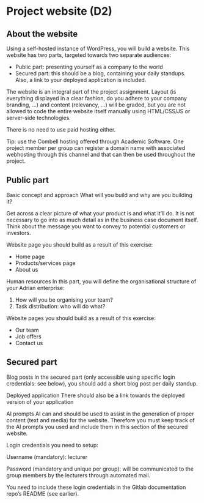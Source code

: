 # Project website (D2)

## About the website
Using a self-hosted instance of WordPress, you will build a website. This website has two parts,
targeted towards two separate audiences:

   -   Public part: presenting yourself as a company to the world
   -   Secured part: this should be a blog, containing your daily standups. Also, a link to your
       deployed application is included.

The website is an integral part of the project assignment. Layout (is everything displayed in a
clear fashion, do you adhere to your company branding, …) and content (relevancy, …) will be
graded, but you are not allowed to code the entire website itself manually using HTML/CSS/JS
or server-side technologies.

There is no need to use paid hosting either.

Tip: use the Combell hosting offered through Academic Software. One project member per
group can register a domain name with associated webhosting through this channel and that
can then be used throughout the project.


## Public part

Basic concept and approach
What will you build and why are you building it?

Get across a clear picture of what your product is and what it’ll do. It is not necessary to go into
as much detail as in the business case document itself. Think about the message you want to
convey to potential customers or investors.

Website page you should build as a result of this exercise:

   -   Home page
   -   Products/services page
   -   About us





Human resources
In this part, you will define the organisational structure of your Adrian enterprise:

   1. How will you be organising your team?
   2. Task distribution: who will do what?

Website pages you should build as a result of this exercise:

   -   Our team
   -   Job offers
   -   Contact us


## Secured part

Blog posts
In the secured part (only accessible using specific login credentials: see below), you should add
a short blog post per daily standup.

Deployed application
There should also be a link towards the deployed version of your application

AI prompts
AI can and should be used to assist in the generation of proper content (text and media) for the
website. Therefore you must keep track of the AI prompts you used and include them in this
section of the secured website.



Login credentials you need to setup:

Username (mandatory): lecturer

Password (mandatory and unique per group): will be communicated to the group members by the
lecturers through automated mail.

You need to include these login credentials in the Gitlab documentation repo’s README (see
earlier).
